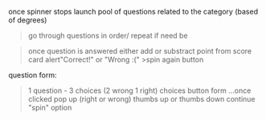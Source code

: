 once spinner stops launch pool of questions related to the category (based of degrees)
  >go through questions in order/ repeat if need be

  >once question is answered either add or substract point from score card
  >alert"Correct!" or "Wrong :("
    >spin again button

question form:
  >1 question - 3 choices (2 wrong 1 right)
  >choices button form
    ...once clicked pop up (right or wrong) thumbs up or thumbs down
  >continue "spin" option

